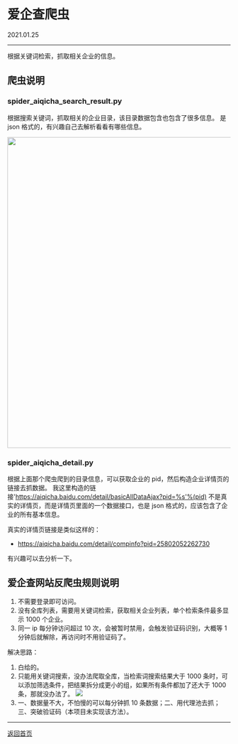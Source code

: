 # 爱企查爬虫
2021.01.25

---
根据关键词检索，抓取相关企业的信息。

## 爬虫说明

### spider_aiqicha_search_result.py

根据搜索关键词，抓取相关的企业目录，该目录数据包含也包含了很多信息。
是 json 格式的，有兴趣自己去解析看看有哪些信息。
<div align=center><img src="https://s3.ax1x.com/2021/01/25/sLqpK1.png" width = '700'></div>

### spider_aiqicha_detail.py

根据上面那个爬虫爬到的目录信息，可以获取企业的 pid，然后构造企业详情页的链接去抓数据。
我这里构造的链接'https://aiqicha.baidu.com/detail/basicAllDataAjax?pid=%s'%(pid)
不是真实的详情页，而是详情页里面的一个数据接口，也是 json 格式的，应该包含了企业的所有基本信息。

真实的详情页链接是类似这样的：
- https://aiqicha.baidu.com/detail/compinfo?pid=25802052262730

有兴趣可以去分析一下。

## 爱企查网站反爬虫规则说明
1. 不需要登录即可访问。
2. 没有全库列表，需要用关键词检索，获取相关企业列表，单个检索条件最多显示 1000 个企业。
3. 同一 ip 每分钟访问超过 10 次，会被暂时禁用，会触发验证码识别，大概等 1 分钟后就解除，再访问时不用验证码了。

解决思路：
1. 白给的。
2. 只能用关键词搜索，没办法爬取全库，当检索词搜索结果大于 1000 条时，可以添加筛选条件，把结果拆分成更小的组，如果所有条件都加了还大于 1000 条，那就没办法了。
![](https://s3.ax1x.com/2021/01/25/sLb7D0.png)
3. 一、数据量不大，不怕慢的可以每分钟抓 10 条数据；二、用代理池去抓；三、突破验证码（本项目未实现该方法）。

---
[返回首页](https://github.com/datugou/spiders)
